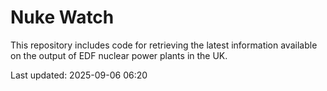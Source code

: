 # Nuke Watch

This repository includes code for retrieving the latest information available on the output of EDF nuclear power plants in the UK.

Last updated: 2025-09-06 06:20
